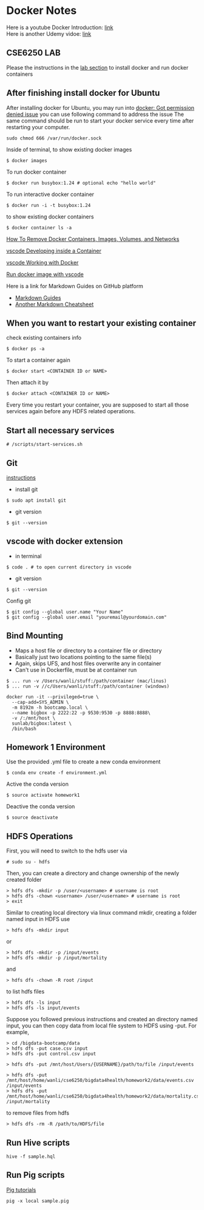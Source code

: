 # Docker Notes

Here is a youtube Docker Introduction: [link](https://youtu.be/VlSW-tztsvM) \
Here is another Udemy vidoe: [link](https://www.udemy.com/docker-mastery/learn/lecture/7742916#overview)

## CSE6250 LAB
Please the instructions in the [lab section](http://www.sunlab.org/teaching/cse6250/fall2019/env/) to install docker and run docker containers



## After finishing install docker for Ubuntu
After installing docker for Ubuntu, you may run into [docker: Got permission denied issue](https://stackoverflow.com/questions/48957195/how-to-fix-docker-got-permission-denied-issue)
you can use following command to address the issue
The same command should be run to start your docker service every time after restarting your computer. 
```
sudo chmod 666 /var/run/docker.sock
```



Inside of terminal, to show existing docker images
```
$ docker images 
```
To run docker container
```
$ docker run busybox:1.24 # optional echo "hello world"
```
To run interactive docker container
```
$ docker run -i -t busybox:1.24
```
to show existing docker containers
```
$ docker container ls -a
```
[How To Remove Docker Containers, Images, Volumes, and Networks](https://linuxize.com/post/how-to-remove-docker-images-containers-volumes-and-networks/)


[vscode Developing inside a Container](https://code.visualstudio.com/docs/remote/containers)

[vscode Working with Docker](https://code.visualstudio.com/docs/azure/docker)

[Run docker image with vscode](https://github.com/cmiles74/docker-vscode)





Here is a link for Markdown Guides on GitHub platform
* [Markdown Guides](https://guides.github.com/features/mastering-markdown/)
* [Another Markdown Cheatsheet](https://github.com/adam-p/markdown-here/wiki/Markdown-Cheatsheet)


## When you want to restart your existing container
check existing containers info
```
$ docker ps -a
```
To start a container again
```
$ docker start <CONTAINER ID or NAME>
```
Then attach it by
```
$ docker attach <CONTAINER ID or NAME>
```
Every time you restart your container, you are supposed to start all those services again before any HDFS related operations.

## Start all necessary services
```
# /scripts/start-services.sh
```


## Git
[instructions](https://linuxize.com/post/how-to-install-git-on-ubuntu-18-04/)

* install git
```
$ sudo apt install git
```
* git version
```
$ git --version
```

## vscode with docker extension
* in terminal
```
$ code . # to open current directory in vscode
```
* git version
```
$ git --version
```
Config git 
```
$ git config --global user.name "Your Name"
$ git config --global user.email "youremail@yourdomain.com"
```

## Bind Mounting
* Maps a host file or directory to a container file or directory
* Basically just two locations pointing to the same file(s)
* Again, skips UFS, and host files overwrite any in container
* Can't use in Dockerfile, must be at container run
```
$ ... run -v /Users/wanli/stuff:/path/container (mac/linus)
$ ... run -v //c/Users/wanli/stuff:/path/container (windows)
```

```
docker run -it --privileged=true \
  --cap-add=SYS_ADMIN \
  -m 8192m -h bootcamp.local \
  --name bigbox -p 2222:22 -p 9530:9530 -p 8888:8888\
  -v /:/mnt/host \
  sunlab/bigbox:latest \
  /bin/bash
 ```

## Homework 1 Environment
Use the provided .yml file to create a new conda environment 
```
$ conda env create -f environment.yml
```
Active the conda version
```
$ source activate homework1
```
Deactive the conda version
```
$ source deactivate
```

## HDFS Operations
First, you will need to switch to the hdfs user via
```
# sudo su - hdfs
```
Then, you can create a directory and change ownership of the newly created folder
```
> hdfs dfs -mkdir -p /user/<username> # username is root
> hdfs dfs -chown <username> /user/<username> # username is root
> exit
```
Similar to creating local directory via linux command mkdir, creating a folder named input in HDFS use
```
> hdfs dfs -mkdir input
```
or
```
> hdfs dfs -mkdir -p /input/events
> hdfs dfs -mkdir -p /input/mortality
```
and
```
> hdfs dfs -chown -R root /input
```
to list hdfs files
```
> hdfs dfs -ls input
> hdfs dfs -ls input/events
```


Suppose you followed previous instructions and created an directory named input, you can then copy data from local file system to HDFS using -put. For example,
```
> cd /bigdata-bootcamp/data
> hdfs dfs -put case.csv input
> hdfs dfs -put control.csv input
```
```
> hdfs dfs -put /mnt/host/Users/{USERNAME}/path/to/file /input/events
```
```
> hdfs dfs -put /mnt/host/home/wanli/cse6250/bigdata4health/homework2/data/events.csv /input/events
> hdfs dfs -put /mnt/host/home/wanli/cse6250/bigdata4health/homework2/data/mortality.csv /input/mortality
```
to remove files from hdfs
```
> hdfs dfs -rm -R /path/to/HDFS/file
```


## Run Hive scripts
```
hive -f sample.hql
```
## Run Pig scripts
[Pig tutorials](https://www.tutorialspoint.com/apache_pig/index.htm)
```
pig -x local sample.pig
```
